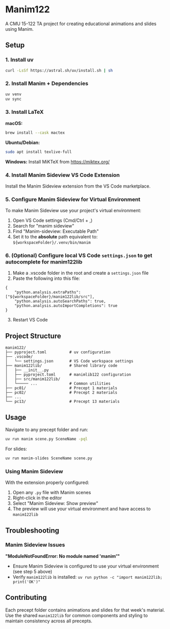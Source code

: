 # Manim122

A CMU 15-122 TA project for creating educational animations and slides using Manim.

## Setup

### 1. Install uv

```bash
curl -LsSf https://astral.sh/uv/install.sh | sh
```

### 2. Install Manim + Dependencies

```bash
uv venv
uv sync
```

### 3. Install LaTeX

**macOS:**

```bash
brew install --cask mactex
```

**Ubuntu/Debian:**

```bash
sudo apt install texlive-full
```

**Windows:**
Install MiKTeX from https://miktex.org/

### 4. Install Manim Sideview VS Code Extension

Install the Manim Sideview extension from the VS Code marketplace.

### 5. Configure Manim Sideview for Virtual Environment

To make Manim Sideview use your project's virtual environment:

1. Open VS Code settings (Cmd/Ctrl + ,)
2. Search for "manim sideview"
3. Find "Manim-sideview: Executable Path"
4. Set it to the **absolute** path equivalent to: `${workspaceFolder}/.venv/bin/manim`

### 6. (Optional) Configure local VS Code `settings.json` to get autocomplete for manim122lib

1. Make a .vscode folder in the root and create a `settings.json` file
2. Paste the following into this file:

```
{
    "python.analysis.extraPaths": ["${workspaceFolder}/manim122lib/src"],
    "python.analysis.autoSearchPaths": true,
    "python.analysis.autoImportCompletions": true
}
```

3. Restart VS Code

## Project Structure

```
manim122/
├── pyproject.toml          # uv configuration
├── .vscode/
│   └── settings.json       # VS Code workspace settings
├── manim122lib/            # Shared library code
│   ├── __init__.py
│   ├── pyproject.toml      # manimlib122 configuration
│   ├── src/manim122lib/
│   └───── ...              # Common utilities
├── pc01/                   # Precept 1 materials
├── pc02/                   # Precept 2 materials
├── ...
└── pc13/                   # Precept 13 materials
```

## Usage

Navigate to any precept folder and run:

```bash
uv run manim scene.py SceneName -pql
```

For slides:

```bash
uv run manim-slides SceneName scene.py
```

### Using Manim Sideview

With the extension properly configured:

1. Open any `.py` file with Manim scenes
2. Right-click in the editor
3. Select "Manim Sideview: Show preview"
4. The preview will use your virtual environment and have access to `manim122lib`

## Troubleshooting

### Manim Sideview Issues

**"ModuleNotFoundError: No module named 'manim'"**

-   Ensure Manim Sideview is configured to use your virtual environment (see step 5 above)
-   Verify `manim122lib` is installed: `uv run python -c "import manim122lib; print('OK')"`

## Contributing

Each precept folder contains animations and slides for that week's material. Use the shared `manim122lib` for common components and styling to maintain consistency across all precepts.
